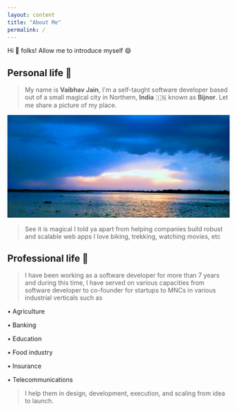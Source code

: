 ```yaml
---
layout: content
title: "About Me"
permalink: /
---
```


Hi :wave: folks! Allow me to introduce myself :smile:

## Personal life :house_with_garden: 

> My name is **Vaibhav Jain**, I'm a self-taught software developer based out of a small magical city in Northern, **India**  :india:
known as **Bijnor**. Let me share a picture of my place.


![ganga](./assets/img/magical_ganga.jpg)

>See it is magical I told ya apart from helping companies build robust and scalable web apps I love biking,
> trekking, watching movies, etc


## Professional life :briefcase:

>I have been working as a software developer for more than 7 years and during this time, I have served on various 
capacities from software developer to co-founder for startups to MNCs in various industrial verticals such as
 
• Agriculture

• Banking

• Education

• Food industry

• Insurance

• Telecommunications

>I help them in design, development, execution, and scaling from idea to launch.

[1]: https://www.linkedin.com/in/iamvaibhavjain/
[2]: https://github.com/vaibhav-jain 
[3]: https://twitter.com/JaIn10VaIbHaV
